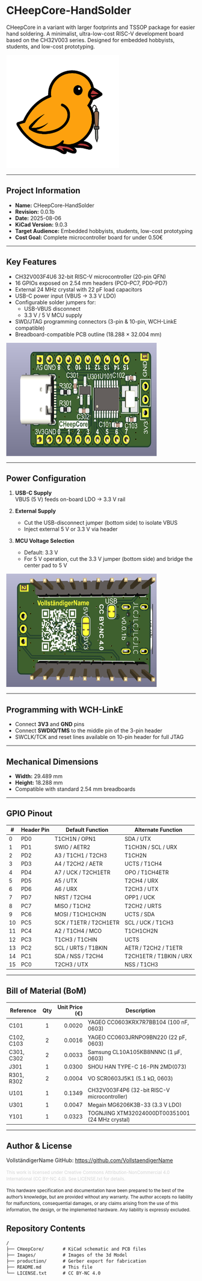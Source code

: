 # CHeepCore-HandSolder
CHeepCore in a variant with larger footprints and TSSOP package for easier hand soldering.
A minimalist, ultra-low-cost RISC-V development board based on the CH32V003 series. Designed for embedded hobbyists, students, and low-cost prototyping.

<img src="https://github.com/VollstaendigerName/CHeepCore-HandSolder/blob/main/Images/Cheep.png" alt="CHeepCore Logo" width="300" height="300" />

---

## Project Information

- **Name:** CHeepCore-HandSolder  
- **Revision:** 0.0.1b  
- **Date:** 2025-08-06  
- **KiCad Version:** 9.0.3  
- **Target Audience:** Embedded hobbyists, students, low-cost prototyping  
- **Cost Goal:** Complete microcontroller board for under 0.50€  

---

## Key Features

- CH32V003F4U6 32-bit RISC-V microcontroller (20-pin QFN)  
- 16 GPIOs exposed on 2.54 mm headers (PC0–PC7, PD0–PD7)  
- External 24 MHz crystal with 22 pF load capacitors  
- USB-C power input (VBUS → 3.3 V LDO)  
- Configurable solder jumpers for:  
  - USB-VBUS disconnect  
  - 3.3 V / 5 V MCU supply  
- SWD/JTAG programming connectors (3-pin & 10-pin, WCH-LinkE compatible)  
- Breadboard-compatible PCB outline (18.288 × 32.004 mm)  

<img src="https://github.com/VollstaendigerName/CHeepCore-HandSolder/blob/main/Images/Screenshot%202025-08-07%20172010.png" alt="CHeepCore front" width="400" height="300" />

---

## Power Configuration

1. **USB-C Supply**  
   VBUS (5 V) feeds on-board LDO → 3.3 V rail  

2. **External Supply**  
   - Cut the USB-disconnect jumper (bottom side) to isolate VBUS  
   - Inject external 5 V or 3.3 V via header  

3. **MCU Voltage Selection**  
   - Default: 3.3 V  
   - For 5 V operation, cut the 3.3 V jumper (bottom side) and bridge the center pad to 5 V  

<img src="https://github.com/VollstaendigerName/CHeepCore-HandSolder/blob/main/Images/Screenshot%202025-08-07%20172043.png" alt="CHeepCore back" width="400" height="300" />

---

## Programming with WCH-LinkE

- Connect **3V3** and **GND** pins  
- Connect **SWDIO/TMS** to the middle pin of the 3-pin header  
- SWCLK/TCK and reset lines available on 10-pin header for full JTAG  

---

## Mechanical Dimensions

- **Width:** 29.489 mm  
- **Height:** 18.288 mm  
- Compatible with standard 2.54 mm breadboards  

---

## GPIO Pinout

| #   | Header Pin | Default Function            | Alternate Function                 |
| --- | ---------- | --------------------------- | ---------------------------------- |
| 0   | PD0        | T1CH1N / OPN1               | SDA / UTX                          |
| 1   | PD1        | SWIO / AETR2                | T1CH3N / SCL / URX                 |
| 2   | PD2        | A3 / T1CH1 / T2CH3          | T1CH2N                             |
| 3   | PD3        | A4 / T2CH2 / AETR           | UCTS / T1CH4                       |
| 4   | PD4        | A7 / UCK / T2CH1ETR         | OPO / T1CH4ETR                     |
| 5   | PD5        | A5 / UTX                    | T2CH4 / URX                        |
| 6   | PD6        | A6 / URX                    | T2CH3 / UTX                        |
| 7   | PD7        | NRST / T2CH4                | OPP1 / UCK                         |
| 8   | PC7        | MISO / T1CH2                | T2CH2 / URTS                       |
| 9   | PC6        | MOSI / T1CH1CH3N            | UCTS / SDA                         |
| 10  | PC5        | SCK / T1ETR / T2CH1ETR      | SCL / UCK / T1CH3                  |
| 11  | PC4        | A2 / T1CH4 / MCO            | T1CH1CH2N                          |
| 12  | PC3        | T1CH3 / T1CHIN              | UCTS                               |
| 13  | PC2        | SCL / URTS / T1BKIN         | AETR / T2CH2 / T1ETR               |
| 14  | PC1        | SDA / NSS / T2CH4           | T2CH1ETR / T1BKIN / URX            |
| 15  | PC0        | T2CH3 / UTX                 | NSS / T1CH3                        |

---
## Bill of Material (BoM)

| Reference     | Qty | Unit Price (€) | Description                                     |
|---------------|:---:|---------------:|-------------------------------------------------|
| C101          |  1  |        0.0020  | YAGEO CC0603KRX7R7BB104 (100 nF, 0603)          |
| C102, C103    |  2  |        0.0016  | YAGEO CC0603JRNPO9BN220 (22 pF, 0603)           |
| C301, C302    |  2  |        0.0033  | Samsung CL10A105KB8NNNC (1 µF, 0603)            |
| J301          |  1  |        0.0300  | SHOU HAN TYPE-C 16-PIN 2MD(073)                 |
| R301, R302    |  2  |        0.0004  | VO SCR0603J5K1 (5.1 kΩ, 0603)                   |
| U101          |  1  |        0.1349  | CH32V003F4P6 (32-bit RISC-V microcontroller)     |
| U301          |  1  |        0.0047  | Megain MG6206K3B-33 (3.3 V LDO)                  |
| Y101          |  1  |        0.0323  | TOGNJING XTM32024000DT00351001 (24 MHz crystal) |


---

## Author & License

   VollständigerName  GitHub: https://github.com/VollstaendigerName

   <small><span style="color:lightgrey;">
   This work is licensed under Creative Commons Attribution-NonCommercial 4.0 International (CC BY-NC 4.0). See LICENSE.txt for details.

   This hardware specification and documentation have been prepared to the best of the author’s knowledge, but are provided without any warranty. The author accepts no liability for malfunctions, consequential damages, or any claims arising from the use of this information, the design, or the implemented hardware. Any liability is expressly excluded.
   </span></small>

## Repository Contents

```text
/
├── CHeepCore/       # KiCad schematic and PCB files
├── Images/          # Images of the 3d Model
├── production/      # Gerber export for fabrication   
├── README.md        # This file  
└── LICENSE.txt      # CC BY-NC 4.0  

